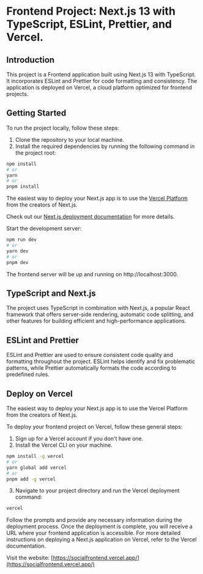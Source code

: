 # Frontend Project: Next.js 13 with TypeScript, ESLint, Prettier, and Vercel.

## Introduction

This project is a Frontend application built using Next.js 13 with TypeScript. It incorporates ESLint and Prettier for code formatting and consistency. The application is deployed on Vercel, a cloud platform optimized for frontend projects.

## Getting Started

To run the project locally, follow these steps:

1. Clone the repository to your local machine.
2. Install the required dependencies by running the following command in the project root:

```bash
npm install
# or
yarn
# or
pnpm install
```

The easiest way to deploy your Next.js app is to use the [Vercel Platform](https://vercel.com/new?utm_medium=default-template&filter=next.js&utm_source=create-next-app&utm_campaign=create-next-app-readme) from the creators of Next.js.

Check out our [Next.js deployment documentation](https://nextjs.org/docs/deployment) for more details.

Start the development server:
```bash
npm run dev
# or
yarn dev
# or
pnpm dev
```

The frontend server will be up and running on http://localhost:3000.

## TypeScript and Next.js
The project uses TypeScript in combination with Next.js, a popular React framework that offers server-side rendering, automatic code splitting, and other features for building efficient and high-performance applications.

## ESLint and Prettier
ESLint and Prettier are used to ensure consistent code quality and formatting throughout the project. ESLint helps identify and fix problematic patterns, while Prettier automatically formats the code according to predefined rules.

## Deploy on Vercel
The easiest way to deploy your Next.js app is to use the Vercel Platform from the creators of Next.js.

To deploy your frontend project on Vercel, follow these general steps:

1. Sign up for a Vercel account if you don't have one.
2. Install the Vercel CLI on your machine.
```bash
npm install -g vercel
# or
yarn global add vercel
# or
pnpm add -g vercel
```
3. Navigate to your project directory and run the Vercel deployment command:
```bash
vercel
```

Follow the prompts and provide any necessary information during the deployment process.
Once the deployment is complete, you will receive a URL where your frontend application is accessible.
For more detailed instructions on deploying a Next.js application on Vercel, refer to the Vercel documentation.

Visit the website: [https://socialfrontend.vercel.app/](https://socialfrontend.vercel.app/)

